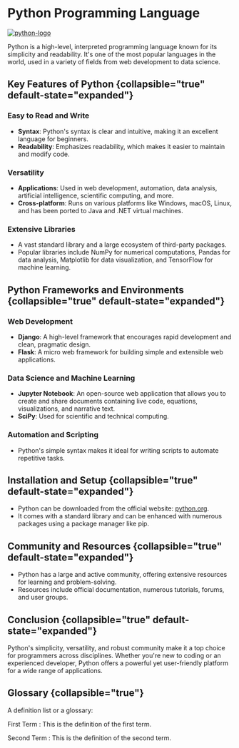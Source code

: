 # Python Programming Language

[![python-logo](python-logo.png)](https://www.python.org/)

Python is a high-level, interpreted programming language known for its simplicity and readability. It's one of the most
popular languages in the world, used in a variety of fields from web development to data science.

## Key Features of Python {collapsible="true" default-state="expanded"}

### Easy to Read and Write

- **Syntax**: Python's syntax is clear and intuitive, making it an excellent language for beginners.
- **Readability**: Emphasizes readability, which makes it easier to maintain and modify code.

### Versatility

- **Applications**: Used in web development, automation, data analysis, artificial intelligence, scientific computing,
  and more.
- **Cross-platform**: Runs on various platforms like Windows, macOS, Linux, and has been ported to Java and .NET virtual
  machines.

### Extensive Libraries

- A vast standard library and a large ecosystem of third-party packages.
- Popular libraries include NumPy for numerical computations, Pandas for data analysis, Matplotlib for data
  visualization, and TensorFlow for machine learning.

## Python Frameworks and Environments {collapsible="true" default-state="expanded"}

### Web Development

- **Django**: A high-level framework that encourages rapid development and clean, pragmatic design.
- **Flask**: A micro web framework for building simple and extensible web applications.

### Data Science and Machine Learning

- **Jupyter Notebook**: An open-source web application that allows you to create and share documents containing live
  code, equations, visualizations, and narrative text.
- **SciPy**: Used for scientific and technical computing.

### Automation and Scripting

- Python's simple syntax makes it ideal for writing scripts to automate repetitive tasks.

## Installation and Setup {collapsible="true" default-state="expanded"}

- Python can be downloaded from the official website: [python.org](https://www.python.org/).
- It comes with a standard library and can be enhanced with numerous packages using a package manager like pip.

## Community and Resources {collapsible="true" default-state="expanded"}

- Python has a large and active community, offering extensive resources for learning and problem-solving.
- Resources include official documentation, numerous tutorials, forums, and user groups.

## Conclusion {collapsible="true" default-state="expanded"}

Python's simplicity, versatility, and robust community make it a top choice for programmers across disciplines. Whether
you're new to coding or an experienced developer, Python offers a powerful yet user-friendly platform for a wide range
of applications.

## Glossary {collapsible="true"}

A definition list or a glossary:

First Term
: This is the definition of the first term.

Second Term
: This is the definition of the second term.
